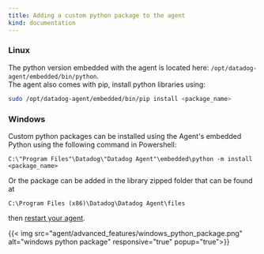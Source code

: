 ```yaml
---
title: Adding a custom python package to the agent
kind: documentation
---
```



### Linux

The python version embedded with the agent is located here: `/opt/datadog-agent/embedded/bin/python`.  
The agent also comes with pip, install python libraries using:

```bash
sudo /opt/datadog-agent/embedded/bin/pip install <package_name>
```

### Windows

Custom python packages can be installed using the Agent's embedded Python using the following command in Powershell:

```
C:\"Program Files"\Datadog\"Datadog Agent"\embedded\python -m install <package_name>
```

Or the package can be added in the library zipped folder that can be found at 
```
C:\Program Files (x86)\Datadog\Datadog Agent\files
```
then [restart your agent](/agent/basic_agent_usage/windows).

{{< img src="agent/advanced_features/windows_python_package.png" alt="windows python package" responsive="true" popup="true">}}